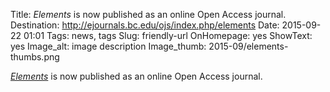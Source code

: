 Title: <em>Elements</em> is now published as an online Open Access journal.  
Destination: http://ejournals.bc.edu/ojs/index.php/elements
Date: 2015-09-22 01:01 
Tags: news, tags 
Slug: friendly-url 
OnHomepage: yes
ShowText: yes
Image_alt: image description
Image_thumb: 2015-09/elements-thumbs.png

<em><a href="http://ejournals.bc.edu/ojs/index.php/elements">Elements</a></em> is now published as an online Open Access journal. 
